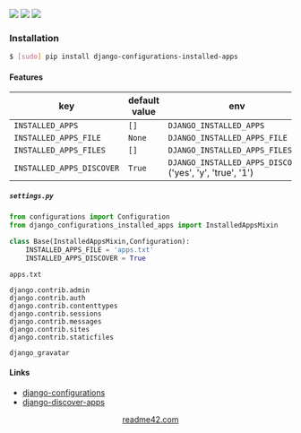 <!--
https://readme42.com
-->


[![](https://img.shields.io/pypi/v/django-configurations-installed-apps.svg?maxAge=3600)](https://pypi.org/project/django-configurations-installed-apps/)
[![](https://img.shields.io/badge/License-Unlicense-blue.svg?longCache=True)](https://unlicense.org/)
[![](https://github.com/andrewp-as-is/django-configurations-installed-apps.py/workflows/tests42/badge.svg)](https://github.com/andrewp-as-is/django-configurations-installed-apps.py/actions)

### Installation
```bash
$ [sudo] pip install django-configurations-installed-apps
```

#### Features
key  | default value  | env
-|-|-
`INSTALLED_APPS` | `[]` | `DJANGO_INSTALLED_APPS`
`INSTALLED_APPS_FILE` | `None` | `DJANGO_INSTALLED_APPS_FILE`
`INSTALLED_APPS_FILES` | `[]` | `DJANGO_INSTALLED_APPS_FILES`
`INSTALLED_APPS_DISCOVER` | `True` | `DJANGO_INSTALLED_APPS_DISCOVER`  ('yes', 'y', 'true', '1')

##### `settings.py`
```python
from configurations import Configuration
from django_configurations_installed_apps import InstalledAppsMixin

class Base(InstalledAppsMixin,Configuration):
    INSTALLED_APPS_FILE = 'apps.txt'
    INSTALLED_APPS_DISCOVER = True
```

`apps.txt`
```
django.contrib.admin
django.contrib.auth
django.contrib.contenttypes
django.contrib.sessions
django.contrib.messages
django.contrib.sites
django.contrib.staticfiles

django_gravatar
```

#### Links
+   [django-configurations](https://github.com/jazzband/django-configurations)
+   [django-discover-apps](https://pypi.org/project/django-discover-apps/)

<p align="center">
    <a href="https://readme42.com/">readme42.com</a>
</p>

